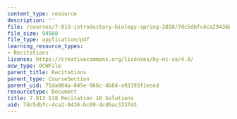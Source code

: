 ```yaml
---
content_type: resource
description: ''
file: /courses/7-013-introductory-biology-spring-2018/7dc5dbfc4ca29436bc694cd6ac333743_MIT7_013s18R18S.pdf
file_size: 94560
file_type: application/pdf
learning_resource_types:
- Recitations
license: https://creativecommons.org/licenses/by-nc-sa/4.0/
ocw_type: OCWFile
parent_title: Recitations
parent_type: CourseSection
parent_uid: 75da904a-845e-966c-4b84-a93193f1eced
resourcetype: Document
title: 7.013 S18 Recitation 18 Solutions
uid: 7dc5dbfc-4ca2-9436-bc69-4cd6ac333743
---
```

